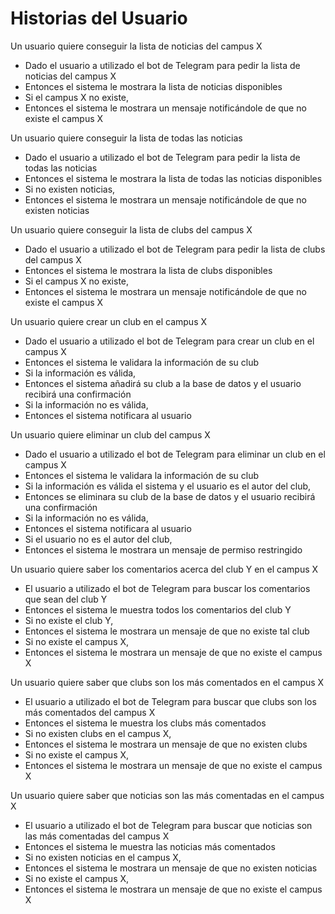 # Historias del Usuario
Un usuario quiere conseguir la lista de noticias del campus X
 * Dado el usuario a utilizado el bot de Telegram para pedir la lista de noticias del campus X
 * Entonces el sistema le mostrara la lista de noticias disponibles
 * Si el campus X no existe,
 * Entonces el sistema le mostrara un mensaje notificándole de que no existe el campus X

 Un usuario quiere conseguir la lista de todas las noticias 
 * Dado el usuario a utilizado el bot de Telegram para pedir la lista de todas las noticias
 * Entonces el sistema le mostrara la lista de todas las noticias disponibles
 * Si no existen noticias,
 * Entonces el sistema le mostrara un mensaje notificándole de que no existen noticias
 
Un usuario quiere conseguir la lista de clubs del campus X
 * Dado el usuario a utilizado el bot de Telegram para pedir la lista de clubs del campus X
 * Entonces el sistema le mostrara la lista de clubs disponibles
 * Si el campus X no existe,
 * Entonces el sistema le mostrara un mensaje notificándole de que no existe el campus X

Un usuario quiere crear un club en el campus X	
 * Dado el usuario a utilizado el bot de Telegram para crear un club en el campus X
 * Entonces el sistema le validara la información de su club
 * Si la información es válida,
 * Entonces el sistema añadirá su club a la base de datos y el usuario recibirá una confirmación
 * Si la información no es válida,
 * Entonces el sistema notificara al usuario

Un usuario quiere eliminar un club del campus X	
 * Dado el usuario a utilizado el bot de Telegram para eliminar un club en el campus X
 * Entonces el sistema le validara la información de su club
 * Si la información es válida el sistema y el usuario es el autor del club, 
 * Entonces se eliminara su club de la base de datos y el usuario recibirá una confirmación
 * Si la información no es válida,
 * Entonces el sistema notificara al usuario
 * Si el usuario no es el autor del club,
 * Entonces el sistema le mostrara un mensaje de permiso restringido	

Un usuario quiere saber los comentarios acerca del club Y en el campus X
 * El usuario a utilizado el bot de Telegram para buscar los comentarios que sean del club Y
 * Entonces el sistema le muestra todos los comentarios del club Y
 * Si no existe el club Y,
 * Entonces el sistema le mostrara un mensaje de que no existe tal club
 * Si no existe el campus X,
 * Entonces el sistema le mostrara un mensaje de que no existe el campus X

Un usuario quiere saber que clubs son los más comentados en el campus X
 * El usuario a utilizado el bot de Telegram para buscar que clubs son los más comentados del campus X
 * Entonces el sistema le muestra los clubs más comentados
 * Si no existen clubs en el campus X,
 * Entonces el sistema le mostrara un mensaje de que no existen clubs
 * Si no existe el campus X,
 * Entonces el sistema le mostrara un mensaje de que no existe el campus X

Un usuario quiere saber que noticias son las más comentadas en el campus X
 * El usuario a utilizado el bot de Telegram para buscar que noticias son las más comentadas del campus X
 * Entonces el sistema le muestra las noticias más comentados
 * Si no existen noticias en el campus X,
 * Entonces el sistema le mostrara un mensaje de que no existen noticias
 * Si no existe el campus X,
 * Entonces el sistema le mostrara un mensaje de que no existe el campus X


